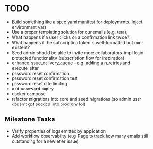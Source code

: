 # TODO

- Build something like a spec.yaml manifest for deployments. Inject environment vars
- Use a proper templating solution for our emails (e.g. tera);
- What happens if a user clicks on a confirmation link twice?
- What happens if the subscription token is well-formatted but non-existent?
- Seed admin should be able to invite more collaborators. impl login-protected functionality (subscription flow for inspiration)
- enhance issue_delivery_queue - e.g. adding a n_retries and execute_after
- password reset confirmation
- password reset confirmation test
- password reset rate limiting
- add password expiry
- docker compose
- refactor migrations into core and seed migrations (so admin user doesn't get seeded into prod env lol)

## Milestone Tasks

- Verify properties of logs emitted by application
- Add workflow observability (e.g. Page to track how many emails still outstanding for a newletter issue)
